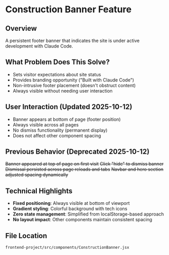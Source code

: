 # Construction Banner Feature

## Overview
A persistent footer banner that indicates the site is under active development with Claude Code.

## What Problem Does This Solve?
- Sets visitor expectations about site status
- Provides branding opportunity ("Built with Claude Code")
- Non-intrusive footer placement (doesn't obstruct content)
- Always visible without needing user interaction

## User Interaction (Updated 2025-10-12)
- Banner appears at bottom of page (footer position)
- Always visible across all pages
- No dismiss functionality (permanent display)
- Does not affect other component spacing

## Previous Behavior (Deprecated 2025-10-12)
~~Banner appeared at top of page on first visit~~
~~Click "hide" to dismiss banner~~
~~Dismissal persisted across page reloads and tabs~~
~~Navbar and hero section adjusted spacing dynamically~~

## Technical Highlights
- **Fixed positioning**: Always visible at bottom of viewport
- **Gradient styling**: Colorful background with tech icons
- **Zero state management**: Simplified from localStorage-based approach
- **No layout impact**: Other components maintain consistent spacing

## File Location
`frontend-project/src/components/ConstructionBanner.jsx`
